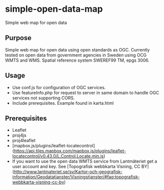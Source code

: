 # simple-open-data-map
Simple web map for open data
## Purpose
Simple web map for open data using open standards as OGC. 
Currently tested on open data from government agencies in Sweden using OCG WMTS and WMS. Spatial reference system SWEREF99 TM, epgs 3006.
## Usage
- Use conf.js for configuration of OGC services.
- Use featureInfo.php for request to server in same domain to handle OGC services not supporting CORS.
- Include prerequisites. Example found in karta.html

## Prerequisites
- Leaflet
- proj4js
- proj4leaflet
- [mapbox.js/plugins/leaflet-locatecontrol] (https://api.tiles.mapbox.com/mapbox.js/plugins/leaflet-locatecontrol/v0.43.0/L.Control.Locate.min.js)
- If you want to use the open data WMTS service from Lantmäteriet get a user account and key. See [Topografisk webbkarta Visning, CC BY] (http://www.lantmateriet.se/sv/Kartor-och-geografisk-information/Geodatatjanster/Visningstjanster/#faq:topografisk-webbkarta-visning-cc-by) 
